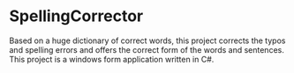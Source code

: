 # SpellingCorrector
Based on a huge dictionary of correct words, this project corrects the typos and spelling errors and offers the correct form of the words and sentences.
This project is a windows form application written in C#.
